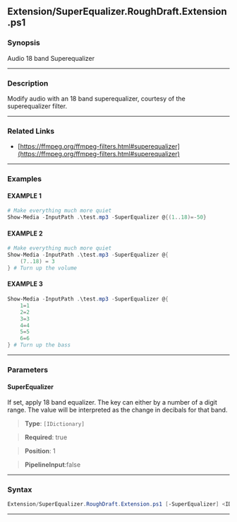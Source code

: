 
Extension/SuperEqualizer.RoughDraft.Extension.ps1
-------------------------------------------------
### Synopsis
Audio 18 band Superequalizer

---
### Description

Modify audio with an 18 band superequalizer, courtesy of the superequalizer filter.

---
### Related Links
* [https://ffmpeg.org/ffmpeg-filters.html#superequalizer](https://ffmpeg.org/ffmpeg-filters.html#superequalizer)



---
### Examples
#### EXAMPLE 1
```PowerShell
# Make everything much more quiet
Show-Media -InputPath .\test.mp3 -SuperEqualizer @{(1..18)=-50}
```

#### EXAMPLE 2
```PowerShell
# Make everything much more quiet
Show-Media -InputPath .\test.mp3 -SuperEqualizer @{
    (7..18) = 3 
} # Turn up the volume
```

#### EXAMPLE 3
```PowerShell
Show-Media -InputPath .\test.mp3 -SuperEqualizer @{
    1=1
    2=2
    3=3
    4=4
    5=5
    6=6        
} # Turn up the bass
```

---
### Parameters
#### **SuperEqualizer**

If set, apply 18 band equalizer.
The key can either by a number of a digit range.
The value will be interpreted as the change in decibals for that band.



> **Type**: ```[IDictionary]```

> **Required**: true

> **Position**: 1

> **PipelineInput**:false



---
### Syntax
```PowerShell
Extension/SuperEqualizer.RoughDraft.Extension.ps1 [-SuperEqualizer] <IDictionary> [<CommonParameters>]
```
---




